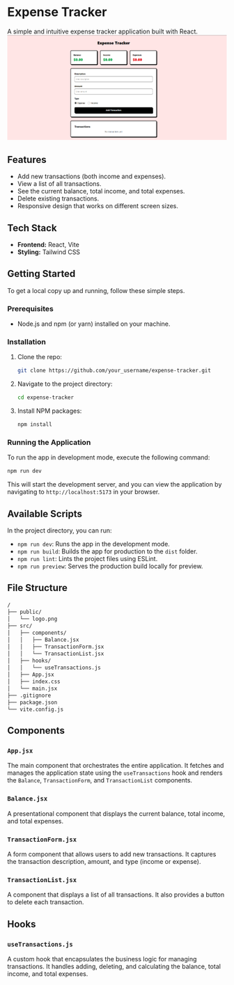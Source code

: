 # Expense Tracker

A simple and intuitive expense tracker application built with React.
![alt text](image.png)

## Features

- Add new transactions (both income and expenses).
- View a list of all transactions.
- See the current balance, total income, and total expenses.
- Delete existing transactions.
- Responsive design that works on different screen sizes.

## Tech Stack

- **Frontend:** React, Vite
- **Styling:** Tailwind CSS

## Getting Started

To get a local copy up and running, follow these simple steps.

### Prerequisites

- Node.js and npm (or yarn) installed on your machine.

### Installation

1. Clone the repo:
   ```sh
   git clone https://github.com/your_username/expense-tracker.git
   ```
2. Navigate to the project directory:
   ```sh
   cd expense-tracker
   ```
3. Install NPM packages:
   ```sh
   npm install
   ```

### Running the Application

To run the app in development mode, execute the following command:

```sh
npm run dev
```

This will start the development server, and you can view the application by navigating to `http://localhost:5173` in your browser.

## Available Scripts

In the project directory, you can run:

- `npm run dev`: Runs the app in the development mode.
- `npm run build`: Builds the app for production to the `dist` folder.
- `npm run lint`: Lints the project files using ESLint.
- `npm run preview`: Serves the production build locally for preview.

## File Structure

```
/
├── public/
│   └── logo.png
├── src/
│   ├── components/
│   │   ├── Balance.jsx
│   │   ├── TransactionForm.jsx
│   │   └── TransactionList.jsx
│   ├── hooks/
│   │   └── useTransactions.js
│   ├── App.jsx
│   ├── index.css
│   └── main.jsx
├── .gitignore
├── package.json
└── vite.config.js
```

## Components

### `App.jsx`

The main component that orchestrates the entire application. It fetches and manages the application state using the `useTransactions` hook and renders the `Balance`, `TransactionForm`, and `TransactionList` components.

### `Balance.jsx`

A presentational component that displays the current balance, total income, and total expenses.

### `TransactionForm.jsx`

A form component that allows users to add new transactions. It captures the transaction description, amount, and type (income or expense).

### `TransactionList.jsx`

A component that displays a list of all transactions. It also provides a button to delete each transaction.

## Hooks

### `useTransactions.js`

A custom hook that encapsulates the business logic for managing transactions. It handles adding, deleting, and calculating the balance, total income, and total expenses.